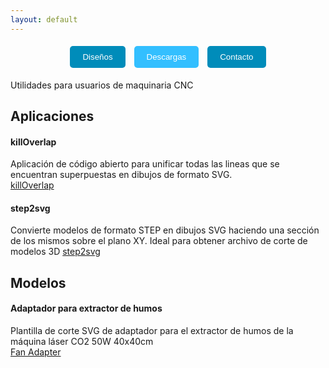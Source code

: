 ```yaml
---
layout: default
---
```

<p align="center">
  <a href="./disenos.html" style="text-decoration: none;">
    <button style="padding: 10px 20px; margin: 5px; background-color: #008CBA; color: white; border: none; border-radius: 5px;">Diseños</button>
  </a>
  <a href="./descargas.html" style="text-decoration: none;">
    <button style="padding: 10px 20px; margin: 5px; background-color: #33BFFF; color: white; border: none; border-radius: 5px;">Descargas</button>
  </a>
  <a href="./contacto.html" style="text-decoration: none;">
    <button style="padding: 10px 20px; margin: 5px; background-color: #008CBA; color: white; border: none; border-radius: 5px;">Contacto</button>
  </a>
</p>

Utilidades para usuarios de maquinaria CNC

## Aplicaciones

#### killOverlap
Aplicación de código abierto para unificar todas las lineas que se encuentran superpuestas en dibujos de formato SVG.<br>
[killOverlap](https://github.com/ezequielleonzybert/killoverlap)

#### step2svg
Convierte modelos de formato STEP en dibujos SVG haciendo una sección de los mismos sobre el plano XY. Ideal para obtener archivo de corte de modelos 3D
[step2svg](https://github.com/ezequielleonzybert/step2svg)

## Modelos

#### Adaptador para extractor de humos
Plantilla de corte SVG de adaptador para el extractor de humos de la máquina láser CO2 50W 40x40cm<br>
[Fan Adapter](./fan_adapter.md)